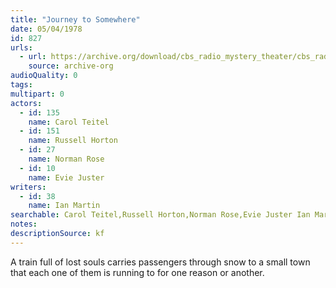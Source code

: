```yaml
---
title: "Journey to Somewhere"
date: 05/04/1978
id: 827
urls: 
  - url: https://archive.org/download/cbs_radio_mystery_theater/cbs_radio_mystery_theater-0801-0850.zip/cbs_radio_mystery_theater-0801-0850%2Fcbsrmt_0827_journey_to_somewhere.mp3
    source: archive-org
audioQuality: 0
tags: 
multipart: 0
actors:  
  - id: 135
    name: Carol Teitel  
  - id: 151
    name: Russell Horton  
  - id: 27
    name: Norman Rose  
  - id: 10
    name: Evie Juster
writers:  
  - id: 38
    name: Ian Martin
searchable: Carol Teitel,Russell Horton,Norman Rose,Evie Juster Ian Martin
notes: 
descriptionSource: kf
---
```

A train full of lost souls carries passengers through snow to a small town that each one of them is running to for one reason or another.
